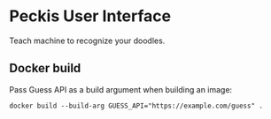 # Peckis User Interface

Teach machine to recognize your doodles.

## Docker build

Pass Guess API as a build argument when building an image:

```
docker build --build-arg GUESS_API="https://example.com/guess" .
```

